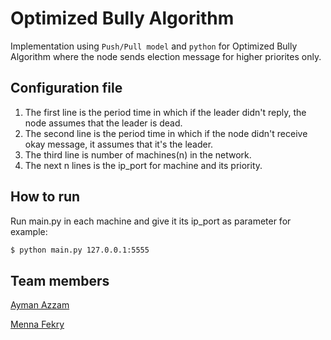 # Optimized Bully Algorithm
Implementation using `Push/Pull model` and `python` for Optimized Bully Algorithm where the node sends election message for higher priorites only.

## Configuration file
  1. The first line is the period time in which if the leader didn't reply, the node assumes that the leader is dead.
  2. The second line is the period time in which if the node didn't receive okay message, it assumes that it's the leader.
  3. The third line is number of machines(n) in the network.
  4. The next n lines is the ip_port for machine and its priority.

## How to run
Run main.py in each machine and give it its ip_port as parameter for example: 
```sh
$ python main.py 127.0.0.1:5555
```

## Team members
[Ayman Azzam](https://github.com/AymanAzzam)

[Menna Fekry](https://github.com/MennaFekry)
